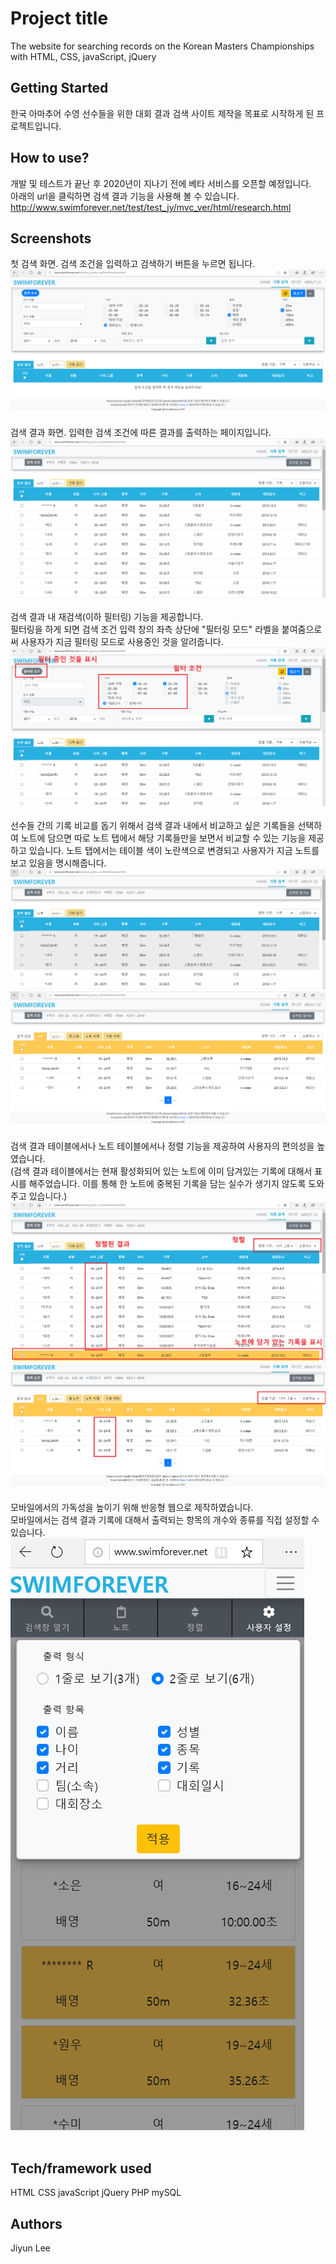 # Project title
The website for searching records on the Korean Masters Championships with HTML, CSS, javaScript, jQuery


## Getting Started
한국 아마추어 수영 선수들을 위한 대회 결과 검색 사이트 제작을 목표로 시작하게 된 프로젝트입니다.


## How to use?
개발 및 테스트가 끝난 후 2020년이 지나기 전에 베타 서비스를 오픈할 예정입니다.</br>
아래의 url을 클릭하면 검색 결과 기능을 사용해 볼 수 있습니다. </br>
http://www.swimforever.net/test/test_jy/mvc_ver/html/research.html

## Screenshots
첫 검색 화면. 검색 조건을 입력하고 검색하기 버튼을 누르면 됩니다.
</br>
![smf_screenshot_2](./readme_images/smf_screenshot_2.PNG)
</br></br>
검색 결과 화면. 입력한 검색 조건에 따른 결과를 출력하는 페이지입니다.
</br>
![smf_screenshot_3](./readme_images/smf_screenshot_3.PNG)
</br></br>
검색 결과 내 재검색(이하 필터링) 기능을 제공합니다.
</br>
필터링을 하게 되면 검색 조건 입력 창의 좌측 상단에 "필터링 모드" 라벨을 붙여줌으로써 사용자가 지금 필터링 모드로 사용중인 것을 알려줍니다.
</br>
![smf_screenshot_4](./readme_images/smf_screenshot_4.PNG)
</br></br>
선수들 간의 기록 비교를 돕기 위해서 검색 결과 내에서 비교하고 싶은 기록들을 선택하여 노트에 담으면 따로 노트 탭에서 해당 기록들만을 보면서 비교할 수 있는 기능을 제공하고 있습니다. 노트 탭에서는 테이블 색이 노란색으로 변경되고 사용자가 지금 노트를 보고 있음을 명시해줍니다.
</br>
![smf_screenshot_5](./readme_images/smf_screenshot_5.PNG)
</br>
![smf_screenshot_6](./readme_images/smf_screenshot_6.PNG)
</br></br>
검색 결과 테이블에서나 노트 테이블에서나 정렬 기능을 제공하여 사용자의 편의성을 높였습니다.
</br>
(검색 결과 테이블에서는 현재 활성화되어 있는 노트에 이미 담겨있는 기록에 대해서 표시를 해주었습니다. 이를 통해 한 노트에 중복된 기록을 담는 실수가 생기지 않도록 도와주고 있습니다.)
</br>
![smf_screenshot_7](./readme_images/smf_screenshot_7.PNG)
</br>
![smf_screenshot_8](./readme_images/smf_screenshot_8.PNG)
</br></br>
모바일에서의 가독성을 높이기 위해 반응형 웹으로 제작하였습니다.
</br>
모바일에서는 검색 결과 기록에 대해서 출력되는 항목의 개수와 종류를 직접 설정할 수 있습니다.
</br>
![smf_screenshot_9](./readme_images/smf_screenshot_9.PNG)
</br></br>

## Tech/framework used
HTML
CSS
javaScript
jQuery
PHP
mySQL


## Authors
Jiyun Lee

<!--
## Code style
## Features
## Code Example
## Installation
## API Reference
## Tests
## How to use?
## Contribute
## Credits
## License-->
